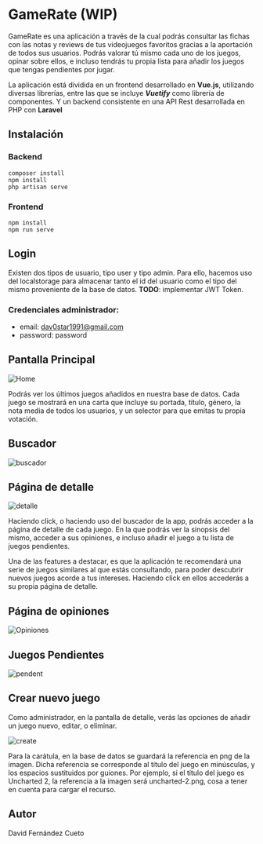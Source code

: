 # GameRate (WIP)

GameRate es una aplicación a través de la cual podrás consultar las fichas con las notas y reviews de tus videojuegos favoritos gracias a la aportación de todos sus usuarios. Podrás valorar tú mismo cada uno de los juegos, opinar sobre ellos, e incluso tendrás tu propia lista para añadir los juegos que tengas pendientes por jugar.

La aplicación está dividida en un frontend desarrollado en **Vue.js**, utilizando diversas librerías, entre las que se incluye ***Vuetify*** como librería de componentes. Y un backend consistente en una API Rest desarrollada en PHP con **Laravel**

## Instalación

### Backend
```
composer install
npm install
php artisan serve 
```

### Frontend

```
npm install
npm run serve
```

## Login

Existen dos tipos de usuario, tipo user y tipo admin. Para ello, hacemos uso del localstorage para almacenar tanto el id del usuario como el tipo del mismo proveniente de la base de datos. **TODO**: implementar JWT Token.

### Credenciales administrador:
  - email: dav0star1991@gmail.com
  - password: password

## Pantalla Principal

![Home](https://user-images.githubusercontent.com/57174469/122044252-94548b80-cddc-11eb-8283-9f01f1644013.PNG)

Podrás ver los últimos juegos añadidos en nuestra base de datos. Cada juego se mostrará en una carta que incluye su portada, título, género, la nota media de todos los usuarios, y un selector para que emitas tu propia votación.

## Buscador 

![buscador](https://user-images.githubusercontent.com/57174469/122199426-50c05700-ce9a-11eb-9e04-665e59c37ba2.PNG)


## Página de detalle

![detalle](https://user-images.githubusercontent.com/57174469/122199077-08089e00-ce9a-11eb-93f3-d7ddcfdc6168.PNG)

Haciendo click, o haciendo uso del buscador de la app, podrás acceder a la página de detalle de cada juego. En la que podrás ver la sinopsis del mismo, acceder a sus opiniones, e incluso añadir el juego a tu lista de juegos pendientes.

Una de las features a destacar, es que la aplicación te recomendará una serie de juegos similares al que estás consultando, para poder descubrir nuevos juegos acorde a tus intereses. Haciendo click en ellos accederás a su propia página de detalle.

## Página de opiniones

![Opiniones](https://user-images.githubusercontent.com/57174469/122045515-20b37e00-cdde-11eb-9f6f-695cec95972f.PNG)

## Juegos Pendientes

![pendent](https://user-images.githubusercontent.com/57174469/122190469-223e7e00-ce92-11eb-86e9-9b75a64162eb.PNG)

## Crear nuevo juego

Como administrador, en la pantalla de detalle, verás las opciones de añadir un juego nuevo, editar, o eliminar. 

![create](https://user-images.githubusercontent.com/57174469/122191300-e7891580-ce92-11eb-9e3f-63ff97e4880e.PNG)

Para la carátula, en la base de datos se guardará la referencia en png de la imagen. Dicha referencia se corresponde al título del juego en minúsculas, y los espacios sustituidos por guiones. Por ejemplo, si el título del juego es Uncharted 2, la referencia a la imagen será uncharted-2.png, cosa a tener en cuenta para cargar el recurso.


## Autor

David Fernández Cueto
